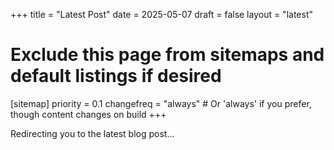 +++
title = "Latest Post"
date = 2025-05-07
draft = false
layout = "latest"
# Exclude this page from sitemaps and default listings if desired
[sitemap]
priority = 0.1
changefreq = "always" # Or 'always' if you prefer, though content changes on build
+++

Redirecting you to the latest blog post...
